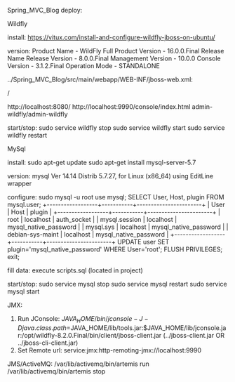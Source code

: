 Spring_MVC_Blog deploy:

Wildfly

install: https://vitux.com/install-and-configure-wildfly-jboss-on-ubuntu/

version:
Product Name - WildFly Full
Product Version - 16.0.0.Final
Release Name
Release Version - 8.0.0.Final
Management Version - 10.0.0
Console Version - 3.1.2.Final
Operation Mode - STANDALONE


../Spring_MVC_Blog/src/main/webapp/WEB-INF/jboss-web.xml:
<?xml version="1.0" encoding="UTF-8"?>
<jboss-web>
    <context-root>/</context-root>
</jboss-web>

http://localhost:8080/
http://localhost:9990/console/index.html admin-wildfly/admin-wildfly

start/stop:
sudo service wildfly stop
sudo service wildfly start
sudo service wildfly restart

MySql

install:
sudo apt-get update
sudo apt-get install mysql-server-5.7

version:
mysql  Ver 14.14 Distrib 5.7.27, for Linux (x86_64) using  EditLine wrapper

configure:
sudo mysql -u root
use mysql;
SELECT User, Host, plugin FROM mysql.user;
+------------------+-----------+-----------------------+
| User             | Host      | plugin                |
+------------------+-----------+-----------------------+
| root             | localhost | auth_socket           |
| mysql.session    | localhost | mysql_native_password |
| mysql.sys        | localhost | mysql_native_password |
| debian-sys-maint | localhost | mysql_native_password |
+------------------+-----------+-----------------------+
UPDATE user SET plugin='mysql_native_password' WHERE User='root';
FLUSH PRIVILEGES;
exit;

fill data:
execute scripts.sql (located in project)

start/stop:
sudo service mysql stop
sudo service mysql restart
sudo service mysql start

JMX:
1. Run JConsole:
$JAVA_HOME/bin/jconsole -J-Djava.class.path=$JAVA_HOME/lib/tools.jar:$JAVA_HOME/lib/jconsole.jar:/opt/wildfly-8.2.0.Final/bin/client/jboss-client.jar
(../jboss-client.jar OR ../jboss-cli-client.jar)
2. Set Remote url:
service:jmx:http-remoting-jmx://localhost:9990

JMS/ActiveMQ:
/var/lib/activemq/bin/artemis run
/var/lib/activemq/bin/artemis stop
